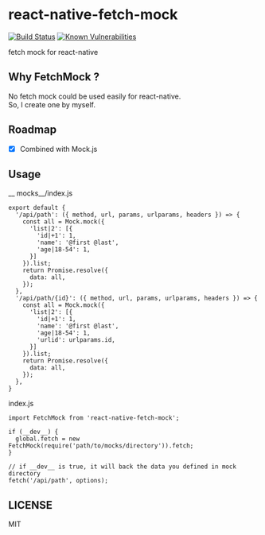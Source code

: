 # react-native-fetch-mock
[![Build Status](https://travis-ci.org/WhatAKitty/react-native-fetch-mock.svg?branch=master)](https://travis-ci.org/WhatAKitty/react-native-fetch-mock)
[![Known Vulnerabilities](https://snyk.io/test/npm/react-native-fetch-mock/badge.svg)](https://snyk.io/test/npm/react-native-fetch-mock)

fetch mock for react-native

## Why FetchMock ?
No fetch mock could be used easily for react-native.  
So, I create one by myself.

## Roadmap
- [x] Combined with Mock.js

## Usage

__ mocks__/index.js
```
export default {
  '/api/path': ({ method, url, params, urlparams, headers }) => {
    const all = Mock.mock({
      'list|2': [{
        'id|+1': 1,
        'name': '@first @last',
        'age|18-54': 1,
      }]
    }).list;
    return Promise.resolve({
      data: all,
    });
  },
  '/api/path/{id}': ({ method, url, params, urlparams, headers }) => {
    const all = Mock.mock({
      'list|2': [{
        'id|+1': 1,
        'name': '@first @last',
        'age|18-54': 1,
        'urlid': urlparams.id,
      }]
    }).list;
    return Promise.resolve({
      data: all,
    });
  },
}
```
index.js
```
import FetchMock from 'react-native-fetch-mock';

if (__dev__) {
  global.fetch = new FetchMock(require('path/to/mocks/directory')).fetch;
}

// if __dev__ is true, it will back the data you defined in mock directory
fetch('/api/path', options);
```
## LICENSE

MIT
